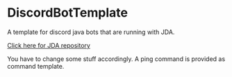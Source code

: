# DiscordBotTemplate
A template for discord java bots that are running with JDA.

[Click here for JDA repository](https://github.com/DV8FromTheWorld/JDA)

You have to change some stuff accordingly. A ping command is provided as command template.